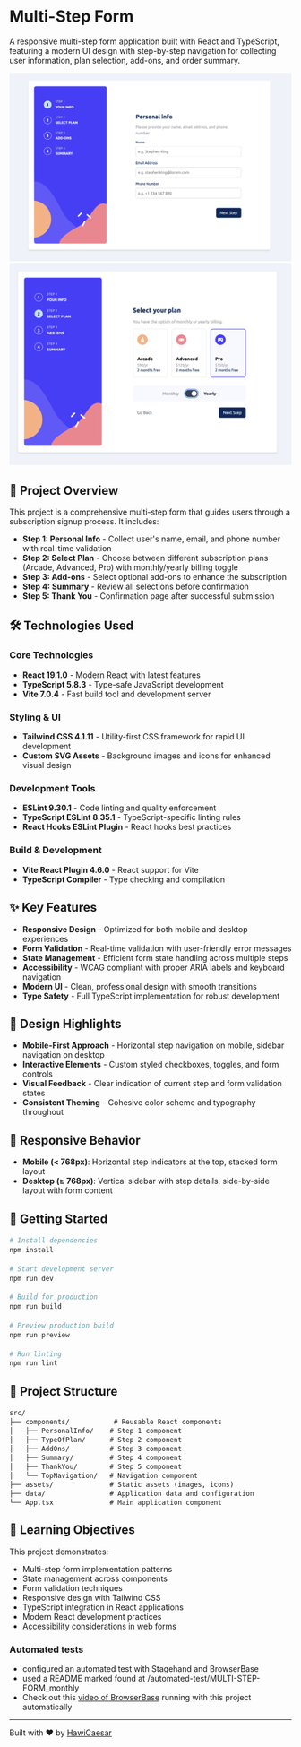 # Multi-Step Form

A responsive multi-step form application built with React and TypeScript, featuring a modern UI design with step-by-step navigation for collecting user information, plan selection, add-ons, and order summary.

<img src="./multi-form-step-1.png" alt="Multi-Step-Form-Desktop" />
<img src="./multi-form-step-2.png" alt="Multi-Step-Form-Desktop-another-image" />

## 🚀 Project Overview

This project is a comprehensive multi-step form that guides users through a subscription signup process. It includes:

- **Step 1: Personal Info** - Collect user's name, email, and phone number with real-time validation
- **Step 2: Select Plan** - Choose between different subscription plans (Arcade, Advanced, Pro) with monthly/yearly billing toggle
- **Step 3: Add-ons** - Select optional add-ons to enhance the subscription
- **Step 4: Summary** - Review all selections before confirmation
- **Step 5: Thank You** - Confirmation page after successful submission

## 🛠️ Technologies Used

### Core Technologies
- **React 19.1.0** - Modern React with latest features
- **TypeScript 5.8.3** - Type-safe JavaScript development
- **Vite 7.0.4** - Fast build tool and development server

### Styling & UI
- **Tailwind CSS 4.1.11** - Utility-first CSS framework for rapid UI development
- **Custom SVG Assets** - Background images and icons for enhanced visual design

### Development Tools
- **ESLint 9.30.1** - Code linting and quality enforcement
- **TypeScript ESLint 8.35.1** - TypeScript-specific linting rules
- **React Hooks ESLint Plugin** - React hooks best practices

### Build & Development
- **Vite React Plugin 4.6.0** - React support for Vite
- **TypeScript Compiler** - Type checking and compilation

## ✨ Key Features

- **Responsive Design** - Optimized for both mobile and desktop experiences
- **Form Validation** - Real-time validation with user-friendly error messages
- **State Management** - Efficient form state handling across multiple steps
- **Accessibility** - WCAG compliant with proper ARIA labels and keyboard navigation
- **Modern UI** - Clean, professional design with smooth transitions
- **Type Safety** - Full TypeScript implementation for robust development

## 🎨 Design Highlights

- **Mobile-First Approach** - Horizontal step navigation on mobile, sidebar navigation on desktop
- **Interactive Elements** - Custom styled checkboxes, toggles, and form controls
- **Visual Feedback** - Clear indication of current step and form validation states
- **Consistent Theming** - Cohesive color scheme and typography throughout

## 📱 Responsive Behavior

- **Mobile (< 768px)**: Horizontal step indicators at the top, stacked form layout
- **Desktop (≥ 768px)**: Vertical sidebar with step details, side-by-side layout with form content

## 🚦 Getting Started

```bash
# Install dependencies
npm install

# Start development server
npm run dev

# Build for production
npm run build

# Preview production build
npm run preview

# Run linting
npm run lint
```

## 📁 Project Structure

```
src/
├── components/           # Reusable React components
│   ├── PersonalInfo/    # Step 1 component
│   ├── TypeOfPlan/      # Step 2 component
│   ├── AddOns/          # Step 3 component
│   ├── Summary/         # Step 4 component
│   ├── ThankYou/        # Step 5 component
│   └── TopNavigation/   # Navigation component
├── assets/              # Static assets (images, icons)
├── data/                # Application data and configuration
└── App.tsx              # Main application component
```

## 🎯 Learning Objectives

This project demonstrates:
- Multi-step form implementation patterns
- State management across components
- Form validation techniques
- Responsive design with Tailwind CSS
- TypeScript integration in React applications
- Modern React development practices
- Accessibility considerations in web forms

### Automated tests
- configured an automated test with Stagehand and BrowserBase
- used a README marked found at /automated-test/MULTI-STEP-FORM_monthly
- Check out this [video of BrowserBase](https://drive.google.com/file/d/1oYgPnLp5il3cHj5ZoVHrb3KXuvihZOKh/view?usp=sharing) running with this project automatically
---

Built with ❤️ by [HawiCaesar](https://github.com/HawiCaesar)